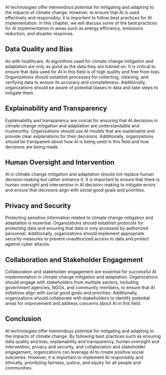 

AI technologies offer tremendous potential for mitigating and adapting to the impacts of climate change. However, to ensure that AI is used effectively and responsibly, it is important to follow best practices for AI implementation. In this chapter, we will discuss some of the best practices for AI implementation in areas such as energy efficiency, emissions reduction, and disaster response.

Data Quality and Bias
---------------------

As with healthcare, AI algorithms used for climate change mitigation and adaptation are only as good as the data they are trained on. It is critical to ensure that data used for AI in this field is of high quality and free from bias. Organizations should establish processes for collecting, cleaning, and verifying data to ensure its accuracy and completeness. Additionally, organizations should be aware of potential biases in data and take steps to mitigate them.

Explainability and Transparency
-------------------------------

Explainability and transparency are crucial for ensuring that AI decisions in climate change mitigation and adaptation are understandable and trustworthy. Organizations should use AI models that are explainable and provide clear explanations for their decisions. Additionally, organizations should be transparent about how AI is being used in this field and how decisions are being made.

Human Oversight and Intervention
--------------------------------

AI in climate change mitigation and adaptation should not replace human decision-making but rather enhance it. It is important to ensure that there is human oversight and intervention in AI decision-making to mitigate errors and ensure that decisions align with social good goals and priorities.

Privacy and Security
--------------------

Protecting sensitive information related to climate change mitigation and adaptation is essential. Organizations should establish protocols for protecting data and ensuring that data is only accessed by authorized personnel. Additionally, organizations should implement appropriate security measures to prevent unauthorized access to data and protect against cyber attacks.

Collaboration and Stakeholder Engagement
----------------------------------------

Collaboration and stakeholder engagement are essential for successful AI implementation in climate change mitigation and adaptation. Organizations should engage with stakeholders from multiple sectors, including government agencies, NGOs, and community members, to ensure that AI initiatives align with social good goals and priorities. Additionally, organizations should collaborate with stakeholders to identify potential areas for improvement and address concerns about AI in this field.

Conclusion
----------

AI technologies offer tremendous potential for mitigating and adapting to the impacts of climate change. By following best practices such as ensuring data quality and bias, explainability and transparency, human oversight and intervention, privacy and security, and collaboration and stakeholder engagement, organizations can leverage AI to create positive social outcomes. However, it is important to implement AI responsibly and ethically, prioritizing fairness, justice, and equity for all people and communities.
